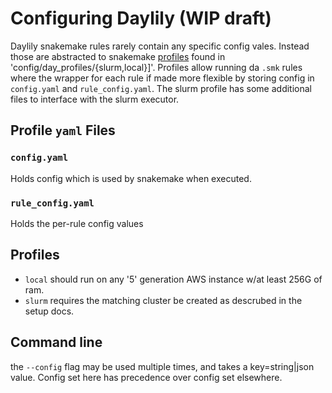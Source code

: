 # Configuring Daylily (WIP draft)
Daylily snakemake rules rarely contain any specific config vales.  Instead those are abstracted to snakemake [profiles](https://snakemake.readthedocs.io/en/stable/executing/cli.html#profiles) found in 'config/day_profiles/{slurm,local}]'. Profiles allow running da `.smk` rules where the wrapper for each rule if made more flexible by storing config in `config.yaml` and `rule_config.yaml`. The slurm profile has some additional files to interface with the slurm executor.

## Profile `yaml` Files
### `config.yaml`
Holds config which is used by snakemake when executed.

### `rule_config.yaml`
Holds the per-rule config values

## Profiles
  - `local` should run on any '5' generation AWS instance w/at least 256G of ram. 
  - `slurm` requires the matching cluster be created as descrubed in the setup docs.

## Command line
the `--config` flag may be used multiple times, and takes a key=string|json value. Config set here has precedence over config set elsewhere.


